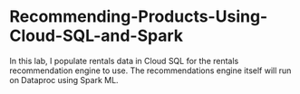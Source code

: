 # Recommending-Products-Using-Cloud-SQL-and-Spark
In this lab, I populate rentals data in Cloud SQL for the rentals recommendation engine to use. The recommendations engine itself will run on Dataproc using Spark ML.
